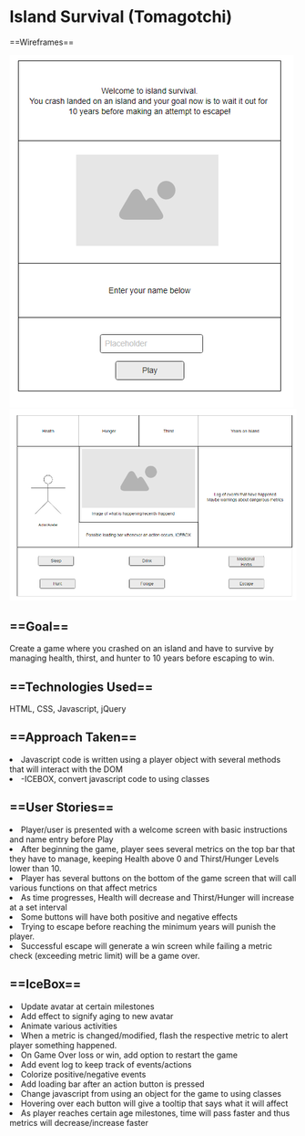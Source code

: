 # Island Survival (Tomagotchi)
==Wireframes==

<img src="imgs/wireframeWelcome.png" alt="Welcome Wireframe">
<img src="imgs/wireframeMain.png" alt="Gameplay Wireframe">

<h2>==Goal==</h2>
Create a game where you crashed on an island and have to survive by managing health, thirst, and hunter to 10 years before escaping to win.

<h2>==Technologies Used==</h2>
HTML, CSS, Javascript, jQuery

<h2>==Approach Taken==</h2>
<li>Javascript code is written using a player object with several methods that will interact with the DOM</li>
<li>-ICEBOX, convert javascript code to using classes</li>

<h2>==User Stories==</h2>
<li>Player/user is presented with a welcome screen with basic instructions and name entry before Play </li>
<li>After beginning the game, player sees several metrics on the top bar that they have to manage, keeping Health above 0 and Thirst/Hunger Levels lower than 10. </li>
<li>Player has several buttons on the bottom of the game screen that will call various functions on that affect metrics </li>
<li>As time progresses, Health will decrease and Thirst/Hunger will increase at a set interval</li> 
<li>Some buttons will have both positive and negative effects </li>
<li>Trying to escape before reaching the minimum years will punish the player. </li>
<li>Successful escape will generate a win screen while failing a metric check (exceeding metric limit) will be a game over. </li>

<h2>==IceBox==</h2>
<li>Update avatar at certain milestones</li>
     <li>Add effect to signify aging to new avatar</li>
<li>Animate various activities</li>
<li>When a metric is changed/modified, flash the respective metric to alert player something happened.</li>
<li>On Game Over loss or win, add option to restart the game</li>
<li>Add event log to keep track of events/actions</li>
        <li>Colorize positive/negative events</li>
<li>Add loading bar after an action button is pressed</li>
<li>Change javascript from using an object for the game to using classes</li>
<li>Hovering over each button will give a tooltip that says what it will affect</li>
<li>As player reaches certain age milestones, time will pass faster and thus metrics will decrease/increase faster</li>